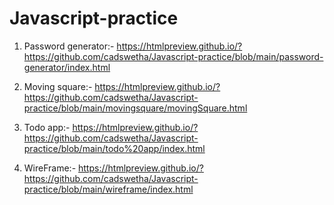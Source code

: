 # Javascript-practice

1. Password generator:-
https://htmlpreview.github.io/?https://github.com/cadswetha/Javascript-practice/blob/main/password-generator/index.html

2. Moving square:-
https://htmlpreview.github.io/?https://github.com/cadswetha/Javascript-practice/blob/main/movingsquare/movingSquare.html

3. Todo app:-
https://htmlpreview.github.io/?https://github.com/cadswetha/Javascript-practice/blob/main/todo%20app/index.html

4. WireFrame:-
https://htmlpreview.github.io/?https://github.com/cadswetha/Javascript-practice/blob/main/wireframe/index.html
